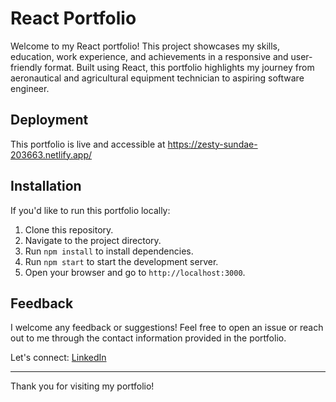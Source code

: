 # React Portfolio

Welcome to my React portfolio! This project showcases my skills, education, work experience, and achievements in a responsive and user-friendly format. Built using React, this portfolio highlights my journey from aeronautical and agricultural equipment technician to aspiring software engineer.

## Deployment

This portfolio is live and accessible at
https://zesty-sundae-203663.netlify.app/
## Installation

If you'd like to run this portfolio locally:

1. Clone this repository.
2. Navigate to the project directory.
3. Run `npm install` to install dependencies.
4. Run `npm start` to start the development server.
5. Open your browser and go to `http://localhost:3000`.

## Feedback

I welcome any feedback or suggestions! Feel free to open an issue or reach out to me through the contact information provided in the portfolio.

Let's connect: [LinkedIn](https://www.linkedin.com/in/eric-wagner-4950b8143/)

---

Thank you for visiting my portfolio!
